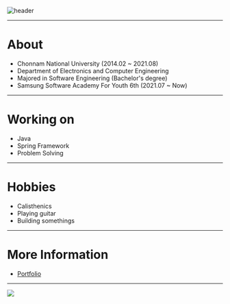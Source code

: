 ![header](https://capsule-render.vercel.app/api?type=waving&color=auto&height=300&section=header&text=SANGWOO%20PARK&fontSize=60&fontAlign=70&fontAlignY=80)

---

# About

- Chonnam National University (2014.02 ~ 2021.08)
- Department of Electronics and Computer Engineering
- Majored in Software Engineering (Bachelor's degree)
- Samsung Software Academy For Youth 6th (2021.07 ~ Now)

---

# Working on

- Java
- Spring Framework
- Problem Solving

---

# Hobbies

- Calisthenics
- Playing guitar
- Building somethings

---

# More Information

- [Portfolio](https://persistent-link-d67.notion.site/5430d41862bc4e45aae1f0d5fb27b485)

---

<img src="http://mazassumnida.wtf/api/v2/generate_badge?boj=sangwoo420">
